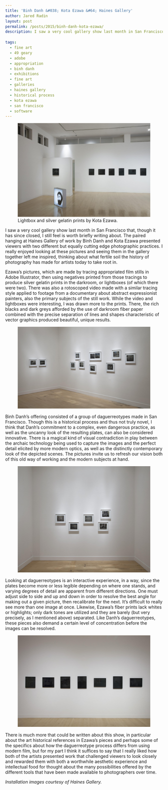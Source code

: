 ```yaml
---
title: 'Binh Danh &#038; Kota Ezawa &#64; Haines Gallery'
author: Jared Radin
layout: post
permalink: /posts/2015/binh-danh-kota-ezawa/
description: I saw a very cool gallery show last month in San Francisco that, though it has since closed, I still feel is worth briefly writing about. The paired hanging at Haines Gallery of work by Binh Danh and Kota Ezawa presented viewers with two different but equally cutting edge photographic practices. I really enjoyed looking at these pictures and seeing them in the gallery together left me inspired, thinking about what fertile soil the history of photography has made for artists today to take root in.

tags:
  - fine art
  - 49 geary
  - adobe
  - appropriation
  - binh danh
  - exhibitions
  - fine art
  - galleries
  - haines gallery
  - historical process
  - kota ezawa
  - san francisco
  - software
---
```

<figure>
<img src="/assets/2015/01/IMG_0423-1024x721.jpg" alt="Kota Ezawa at Haines Gallery" />
<figcaption>
Lightbox and silver gelatin prints by Kota Ezawa.
</figcaption>
</figure>
I saw a very cool gallery show last month in San Francisco that, though it has since closed, I still feel is worth briefly writing about. The paired hanging at Haines Gallery of work by Binh Danh and Kota Ezawa presented viewers with two different but equally cutting edge photographic practices. I really enjoyed looking at these pictures and seeing them in the gallery together left me inspired, thinking about what fertile soil the history of photography has made for artists today to take root in.

<!--more-->

Ezawa&#8217;s pictures, which are made by tracing appropriated film stills in Adobe Illustrator, then using negatives printed from those tracings to produce silver gelatin prints in the darkroom, or lightboxes (of which there were two). There was also a rotoscoped video made with a similar tracing style applied to footage from a documentary about abstract expressionist painters, also the primary subjects of the still work. While the video and lightboxes were interesting, I was drawn more to the prints. There, the rich blacks and dark greys afforded by the use of darkroom fiber paper combined with the precise separation of lines and shapes characteristic of vector graphics produced beautiful, unique results.

<figure>
<img src="/assets/2015/01/IMG_0424-1024x632.jpg" alt="Binh Danh at Haines Gallery" />
</figure>

Binh Danh&#8217;s offering consisted of a group of daguerreotypes made in San Francisco. Though this is a historical process and thus not truly novel, I think that Danh&#8217;s commitment to a complex, even dangerous practice, as well as the uncanny look of the resulting plates, can also be considered innovative. There is a magical kind of visual contradiction in play between the archaic technology being used to capture the images and the perfect detail elicited by more modern optics, as well as the distinctly contemporary look of the depicted scenes. The pictures invite us to refresh our vision both of this old way of working and the modern subjects at hand.

<figure>
<img src="/assets/2015/01/IMG_0404-1024x817.jpg" alt="Binh Danh at Haines Gallery" />
</figure>

Looking at daguerreotypes is an interactive experience, in a way, since the plates become more or less legible depending on where one stands, and varying degrees of detail are apparent from different directions. One must adjust side to side and up and down in order to resolve the best angle for making out a given picture, then recalibrate for the next. It&#8217;s difficult to really see more than one image at once. Likewise, Ezawa&#8217;s fiber prints lack whites or highlights; only dark tones are utilized and they are barely (but very precisely, as I mentioned above) separated. Like Danh&#8217;s daguerreotypes, these pieces also demand a certain level of concentration before the images can be resolved.

<figure>
<img src="/assets/2015/01/IMG_0412-1024x705.jpg" alt="Kota Ezawa at Haines Gallery" />
</figure>

There is much more that could be written about this show, in particular about the art historical references in Ezawa&#8217;s pieces and perhaps some of the specifics about how the daguerreotype process differs from using modern film, but for my part I think it suffices to say that I really liked how both of the artists presented work that challenged viewers to look closely and rewarded them with both a worthwhile aesthetic experience and intellectual food for thought about the many possibilities offered by the different tools that have been made available to photographers over time.

*Installation images courtesy of Haines Gallery.*
